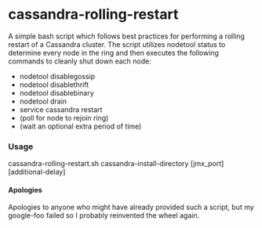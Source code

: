 cassandra-rolling-restart
======================

A simple bash script which follows best practices for performing a 
rolling restart of a Cassandra cluster. The script utilizes nodetool status
to determine every node in the ring and then executes the following
commands to cleanly shut down each node:
* nodetool disablegossip
* nodetool disablethrift
* nodetool disablebinary
* nodetool drain
* service cassandra restart
* (poll for node to rejoin ring)
* (wait an optional extra period of time)

### Usage

cassandra-rolling-restart.sh cassandra-install-directory [jmx_port] [additional-delay]

#### Apologies

Apologies to anyone who might have already provided such a script, but my google-foo failed
so I probably reinvented the wheel again. 
